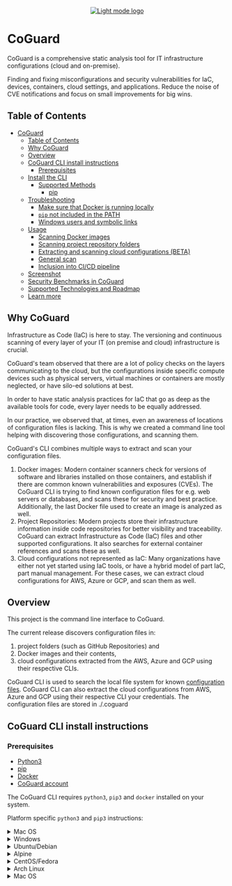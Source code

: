 <p align="center">
  <a href="https://coguard.io/">
  <picture>
    <source srcset="https://github.com/coguardio/coguard-cli/raw/master/logo_dark_mode.png" media="(prefers-color-scheme: dark)">
    <img src="https://github.com/coguardio/coguard-cli/raw/master/logo.png" alt="Light mode logo" width="300">
  </picture>
  </a>
</p>

# CoGuard

CoGuard is a comprehensive static analysis tool for IT infrastructure
configurations (cloud and on-premise).

Finding and
fixing misconfigurations and security vulnerabilities for IaC, devices,
containers, cloud settings, and applications. Reduce the noise of CVE
notifications and focus on small improvements for big wins.

## Table of Contents

- [CoGuard](#coguard)
  - [Table of Contents](#table-of-contents)
  - [Why CoGuard](#why-coguard)
  - [Overview](#overview)
  - [CoGuard CLI install instructions](#coguard-cli-install-instructions)
    - [Prerequisites](#prerequisites)
  - [Install the CLI](#install-the-cli)
    - [Supported Methods](#supported-methods)
      - [pip](#pip)
  - [ Troubleshooting](#-troubleshooting)
    - [Make sure that Docker is running locally](#make-sure-that-docker-is-running-locally)
    - [`pip` not included in the PATH](#pip-not-included-in-the-path)
    - [Windows users and symbolic links](#windows-users-and-symbolic-links)
  - [Usage](#usage)
    - [Scanning Docker images](#scanning-docker-images)
    - [Scanning project repository folders](#scanning-project-repository-folders)
    - [Extracting and scanning cloud configurations (BETA)](#extracting-and-scanning-cloud-configurations-beta)
    - [General scan](#general-scan)
    - [Inclusion into CI/CD pipeline](#inclusion-into-cicd-pipeline)
  - [Screenshot](#screenshot)
  - [Security Benchmarks in CoGuard](#security-benchmarks-in-coguard)
  - [Supported Technologies and Roadmap](#supported-technologies-and-roadmap)
  - [Learn more](#learn-more)

## <a id="why-coguard"></a>Why CoGuard

Infrastructure as Code (IaC) is here to stay. The versioning and
continuous scanning of every layer of your IT (on premise and cloud)
infrastructure is crucial.

CoGuard's team observed that there are a lot of policy checks on the layers
communicating to the cloud, but the configurations inside specific
compute devices such as physical servers, virtual machines or
containers are mostly neglected, or have silo-ed solutions at best.

In order to have static analysis practices for IaC that go as deep as
the available tools for code, every layer needs to be equally addressed.

In our practice, we observed that, at times, even an awareness of
locations of configuration files is lacking. This is why we created a
command line tool helping with discovering those configurations, and
scanning them.

CoGuard's CLI combines multiple ways to extract and scan your configuration
files.

1. Docker images: Modern
   container scanners check for versions of software and libraries
   installed on those containers, and establish if there are common known
   vulnerabilities and exposures (CVEs). The
   CoGuard CLI is trying to find known configuration files for e.g. web
   servers or databases, and scans these for security and best practice.
   Additionally, the last Docker file used to create an image is analyzed
   as well.
2. Project Repositories: Modern projects store their infrastructure
   information inside code repositories for better visibility and
   traceability. CoGuard can extract Infrastructure as Code (IaC)
   files and other supported configurations. It also searches for
   external container references and scans these as well.
3. Cloud configurations not represented as IaC: Many organizations
   have either not yet started using IaC tools, or have a hybrid model
   of part IaC, part manual management. For these cases, we can
   extract cloud configurations for AWS, Azure or GCP, and scan them
   as well.

## <a id="introduction"></a>Overview

This project is the command line interface to CoGuard.

The current release discovers configuration files in:

1. project folders (such as GitHub Repositories) and
2. Docker images and their contents,
3. cloud configurations extracted from the AWS, Azure and GCP using their respective CLIs.

CoGuard CLI is used to search the local file system for known
[configuration files](#supported-technologies). CoGuard CLI can also extract the cloud
configurations from AWS, Azure and GCP using their respective CLI your credentials. The
configuration files are stored in ./.coguard


## <a id="installation"></a>CoGuard CLI install instructions


### <a id="pre-requisites"></a>Prerequisites

* [Python3](https://www.python.org/downloads/)
* [pip](https://pip.pypa.io/en/stable/installation/)
* [Docker](https://docker.com/)
* [CoGuard account](https://coguard.io/signup)

The CoGuard CLI requires `python3`, `pip3` and `docker` installed on your system.

Platform specific `python3` and `pip3` instructions:
<details>
<summary>Mac OS</summary>
<a id="macos-install"></a>Using <a href="https://brew.sh">Homebrew</a>, run the following:

```shell
brew install python3
```
</details>
<details>
<summary>Windows</summary>

<a id="windows-install"></a>Download Python3 for Windows using [this link](https://www.python.org/downloads/windows/), and
install it.

</details>

<details>
<summary>Ubuntu/Debian</summary>

```shell
sudo apt install -y python3 python3-pip
```
</details>

<details>
<summary>Alpine</summary>

```shell
apk add python3 py3-pip
```
</details>

<details>
<summary>CentOS/Fedora</summary>

```shell
sudo yum install -y python3 python3-pip
```
</details>

<details>
<summary>Arch Linux</summary>

```shell
sudo pacman -S python python-pip
```
</details>

<details>
<summary>Mac OS</summary>
Assuming you are using [Homebrew](https://brew.sh), you have to run

## <a id="installation-instructions"></a>Install the CLI

### Supported Methods

#### pip

The CoGuard CLI can be installed using `pip`.

```shell
pip3 install coguard-cli
```

Once the CLI is successfully installed, you can use the `coguard` command from your terminal.
The `coguard` CLI provides access to CoGuard's range of commands and functionalities.

The CoGuard CLI can be pulled from this repository and used
directly.

This is a reminder that it is a requirement to have [Docker[(https://docker.com) installed locally.


## <a id="troubleshooting"></a> Troubleshooting

### Make sure that Docker is running locally

In order for `coguard` CLI to operate properly, users are required to have
[Docker](https://docker.com/) installed and running locally.

### `pip` not included in the PATH

It may happen that the folder where `pip` is installing packages is not
in included in `PATH`. We have observed it on some Ubuntu installations, and on
Homebrew Mac installs. For the Linux case, such as Ubuntu,
you can find the binary usually under `$HOME/.local/bin/coguard`, i.e. you run
```shell
$HOME/.local/bin/coguard docker-image [<YOUR-IMAGE-NAME-OR-ID>]
```
For the Mac case, it is often installed under `~/Library/Python/<YOUR_PYTHON_VERSION>/bin/coguard`, i.e. you would run
```shell
~/Library/Python/<YOUR_PYTHON_VERSION>/bin/coguard docker-image [<YOUR-IMAGE-NAME-OR-ID>]
```

If you omit the image ID parameter, CoGuard will scan all the images currently
stored on your device.

### Windows users and symbolic links

Windows users need to be allowed to create and read symbolic links.
This can be achieved using three options:
<details>
<summary>Option 1 - Run as Administrator</summary>
1. Run the CoGuard execution as admin temporarily. This can be achieved by opening the
   PowerShell or command prompt as administrative user (right click on the icon),
   or by issuing the command
   ```shell
   Start-Process powershell -Verb runAs
   ```
   inside an already open command/Powershell window.
</details>
<details>
<summary>Option 2 - Run in Developer Mode</summary>
1. Run Windows in Developer Mode (instructions on how to run Windows as a developer can
   be found [here](https://docs.microsoft.com/en-us/gaming/game-bar/guide/developer-mode)).
</details>
<details>
<summary>Option 3 - WSL and Docker</summary>
1. Run CoGuard on a Linux virtual machine, e.g. using the Windows subsystem for Linux.
   This is commonly installed with Docker Desktop for Windows. If you do not have it installed,
   then installation instructions can be found
   [here](https://docs.microsoft.com/en-us/windows/wsl/install).
   The installation steps for CoGuard using WSL are equivalent to the pre-requisites
   and installation steps described for Linux (dependent on the distribution you choose).
</details>


## <a id="usage"></a>Usage

Any of the following options requires you to create a CoGuard account.
After completion, this image check will return the findings of CoGuard
on this particular image. You can view the latest historical scan results
when logging in to [https://portal.coguard.io](https://portal.coguard.io).


The following commands exist within the `coguard` command:

* `docker-image` : scans a Docker image
* `folder` : find configuration files in a local folder and scan the files
* `cloud` : extract a cloud snapshot as Terraform files and scan the Terraform files
* `pipeline` : generate files for use in a specified CI/CD pipeline
* `scan` : scan everything using default parameters


### <a id="docker-scan"></a>Scanning Docker images

Using the CoGuard CLI, you can run a scan on your local Docker images
using

```shell
coguard docker-image [scan] [<YOUR-IMAGE-NAME-OR-ID>]
```

### <a id="repo-scan"></a>Scanning project repository folders

Using the CoGuard CLI, you can run a scan on your local
file repositories using

```shell
coguard folder [scan] [<PATH-TO-FOLDER>]
```

### <a id="cloud-scan"></a>Extracting and scanning cloud configurations (BETA)

Using the CoGuard CLI, you can run a scan a current snapshot of your
cloud configurations. This requires you to have the respective
cloud CLI tools (`aws-cli` for AWS, `gcloud` for GCP or `az` for
Azure) installed and authenticated on your device.

```shell
coguard cloud [scan] {aws, azure, gcp}
```

The extraction time may vary. Depending on the complexity of the configuration and
speed of your internet connection. CoGuard will timeout after 120 minutes.

### <a id="general-scan"></a>General scan

To get a general scan, which includes all locally installed Docker
images, anything in the current-working directory (recursive) and any
installed cloud provider authentication, simply run

```shell
coguard scan
```

### <a id="add-to-cicd-pipeline"></a>Inclusion into CI/CD pipeline

CoGuard can be included as a step in your CI/CD pipeline. CoGuard generates the
necessary templates and scripts.

GitHub Actions is available in the current release. To generate e.g. a GitHub Actions
YAML which automatically scans your repository on
pull request/push, simply type

```shell
coguard pipeline github add <PATH_TO_YOUR_REPOSITORY>
```
[Future support is planned](#support-roadmap) for GitLab CI/CD, Jenkins, Bamboo, CircleCI, etc.

## Screenshot

![](./screenshot.png)

Screenshot of a sample scan. CoGuard also analyzes the last Dockerfile used.

## Security Benchmarks in CoGuard

The checks are gathered from different security benchmarks, such as CIS, but also
directly from the user manuals of these software projects. At times, known issues for
certain versions and security remediations specific to a certain version are being taken
into account as well.


## <a id="supported-technologies"></a>Supported Technologies and Roadmap

CoGuard currently supports the the auto-discovery of configuration files inside
Docker containers, folders and cloud configuration exports. The full list of configurations files
can be found
[in this folder](https://github.com/coguardio/coguard-cli/tree/master/src/coguard_cli/discovery/config_file_finders).

- Supported Applications &amp; Infrastructure as Code
    - Apache Kafka
    - Apache Tomcat
    - Apache WebServer
    - CloudFormation
    - Dockerfile
    - ElasticSearch
    - Helm
    - Kerberos
    - Kubernetes
    - MongoDB
    - MySQL
    - Netlify
    - NGINX
    - OpenTelemetry Collector
    - PostgreSQL
    - Redis
    - TerraForm
- Supported Cloud Hosts
    - AWS
    - Azure
    - GCP
    - OVH Cloud
- <a id="supported-roadmap"></a>Roadmap (Future Support Planned)
    - Ansible
    - Jenkins
    - Bamboo
    - CircleCI
    - OpenAPI
    - Puppet
    - BitBucket Pipelines
    - [Contact us](https://coguard.io/contact) for full list or to add a specific request or custom rules

This list
will expand in the future. In addition, we are scanning the
Dockerfile used to create the images, and will add some Linux
configuration files in the near future.

## <a id="learn-more"></a>Learn more

- [CoGuard](https://www.coguard.io)
- [Blog](https://www.coguard.io/blog)
- [Contact Us](https://coguard.io/contact)
